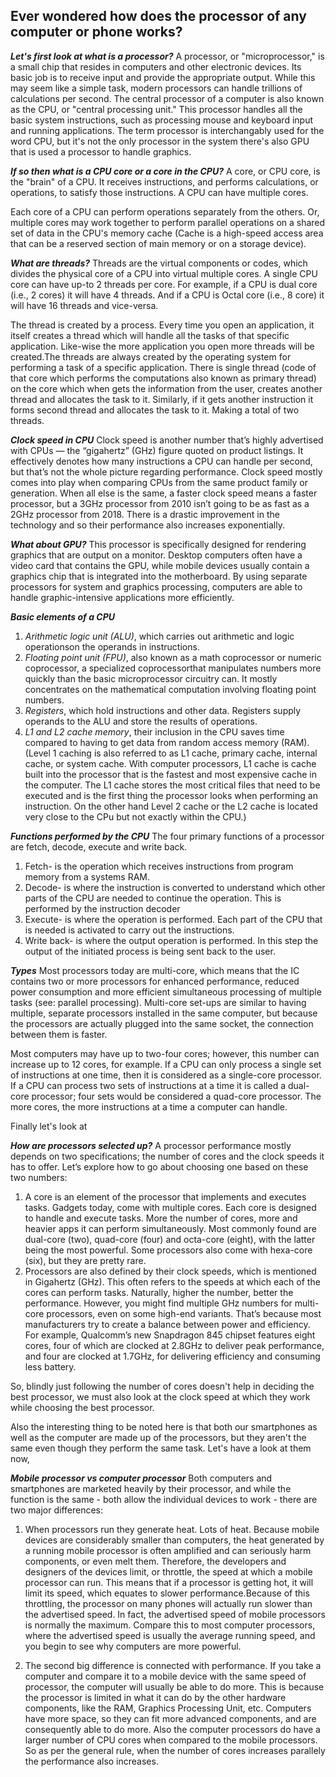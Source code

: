 ## Ever wondered how does the processor of any computer or phone works?
***Let's first look at what is a processor?***
A processor, or "microprocessor," is a small chip that resides in computers and other electronic devices. Its basic job is to receive input and provide the appropriate output. While this may seem like a simple task, modern processors can handle trillions of calculations per second. The central processor of a computer is also known as the CPU, or "central processing unit." This processor handles all the basic system instructions, such as processing mouse and keyboard input and running applications. The term processor is interchangably used for the word CPU, but it's not the only processor in the system there's also GPU that is used a processor to handle graphics.

***If so then what is a CPU core or a core in the CPU?***
A core, or CPU core, is the "brain" of a CPU. It receives instructions, and performs calculations, or operations, to satisfy those instructions. A CPU can have multiple cores.

Each core of a CPU can perform operations separately from the others. Or, multiple cores may work together to perform parallel operations on a shared set of data in the CPU's memory cache (Cache is a high-speed access area that can be a reserved section of main memory or on a storage device).

***What are threads?***
Threads are the virtual components or codes, which divides the physical core of a CPU into virtual multiple cores. A single CPU core can have up-to 2 threads per core.
For example, if a CPU is dual core (i.e., 2 cores) it will have 4 threads. And if a CPU is Octal core (i.e., 8 core) it will have 16 threads and vice-versa.

The thread is created by a process. Every time you open an application, it itself creates a thread which will handle all the tasks of that specific application. Like-wise the more application you open more threads will be created.The threads are always created by the operating system for performing a task of a specific application.
There is single thread (code of that core which performs the computations also known as primary thread) on the core which when gets the information from the user, creates another thread and allocates the task to it. Similarly, if it gets another instruction it forms second thread and allocates the task to it. Making a total of two threads.

***Clock speed in CPU***
Clock speed is another number that’s highly advertised with CPUs — the “gigahertz” (GHz) figure quoted on product listings. It effectively denotes how many instructions a CPU can handle per second, but that’s not the whole picture regarding performance. Clock speed mostly comes into play when comparing CPUs from the same product family or generation. When all else is the same, a faster clock speed means a faster processor, but a 3GHz processor from 2010 isn’t going to be as fast as a 2GHz processor from 2018. There is a drastic improvement in the technology and so their performance also increases exponentially.

***What about GPU?***
This processor is specifically designed for rendering graphics that are output on a monitor. Desktop computers often have a video card that contains the GPU, while mobile devices usually contain a graphics chip that is integrated into the motherboard. By using separate processors for system and graphics processing, computers are able to handle graphic-intensive applications more efficiently.

***Basic elements of a CPU***
1. _Arithmetic logic unit (ALU)_, which carries out arithmetic and logic operationson the operands in instructions. 
2. _Floating point unit (FPU)_, also known as a math coprocessor or numeric coprocessor, a specialized coprocessorthat manipulates numbers more quickly than the basic microprocessor circuitry can. It mostly concentrates on the mathematical computation involving floating point numbers.
3. _Registers_, which hold instructions and other data. Registers supply operands to the ALU and store the results of operations.
4. _L1 and L2 cache memory_, their inclusion in the CPU saves time compared to having to get data from random access memory (RAM).(Level 1 caching is also referred to as L1 cache, primary cache, internal cache, or system cache. With computer processors, L1 cache is cache built into the processor that is the fastest and most expensive cache in the computer. The L1 cache stores the most critical files that need to be executed and is the first thing the processor looks when performing an instruction. On the other hand Level 2 cache or the L2 cache is located very close to the CPu but not exactly within the CPU.)

***Functions performed by the CPU***
The four primary functions of a processor are fetch, decode, execute and write back.
1. Fetch- is the operation which receives instructions from program memory from a systems RAM.
2. Decode- is where the instruction is converted to understand which other parts of the CPU are needed to continue the operation. This is performed by the instruction decoder
3. Execute- is where the operation is performed. Each part of the CPU that is needed is activated to carry out the instructions.
4. Write back- is where the output operation is performed. In this step the output of the initiated process is being sent back to the user.


***Types***
Most processors today are multi-core, which means that the IC contains two or more processors for enhanced performance, reduced power consumption and more efficient simultaneous processing of multiple tasks (see: parallel processing). Multi-core set-ups are similar to having multiple, separate processors installed in the same computer, but because the processors are actually plugged into the same socket, the connection between them is faster. 

Most computers may have up to two-four cores; however, this number can increase up to 12 cores, for example. If a CPU can only process a single set of instructions at one time, then it is considered as a single-core processor. If a CPU can process two sets of instructions at a time it is called a dual-core processor; four sets would be considered a quad-core processor. The more cores, the more instructions at a time a computer can handle.

Finally let's look at

***How are processors selected up?***
A processor performance mostly depends on two specifications; the number of cores and the clock speeds it has to offer. Let’s explore how to go about choosing one based on these two numbers:

1. A core is an element of the processor that implements and executes tasks. Gadgets today, come with multiple cores. Each core is designed to handle and execute tasks. More the number of cores, more and heavier apps it can perform simultaneously. Most commonly found are dual-core (two), quad-core (four) and octa-core (eight), with the latter being the most powerful. Some processors also come with hexa-core (six), but they are pretty rare.
2. Processors are also defined by their clock speeds, which is mentioned in Gigahertz (GHz). This often refers to the speeds at which each of the cores can perform tasks. Naturally, higher the number, better the performance. However, you might find multiple GHz numbers for multi-core processors, even on some high-end variants. That’s because most manufacturers try to create a balance between power and efficiency. For example, Qualcomm’s new Snapdragon 845 chipset features eight cores, four of which are clocked at 2.8GHz to deliver peak performance, and four are clocked at 1.7GHz, for delivering efficiency and consuming less battery.

So, blindly just following the number of cores doesn't help in deciding the best processor, we must also look at the clock speed at which they work while choosing the best processor. 

Also the interesting thing to be noted here is that both our smartphones as well as the computer are made up of the processors, but they aren't the same even though they perform the same task. Let's have a look at them now,

***Mobile processor vs computer processor***
Both computers and smartphones are marketed heavily by their processor, and while the function is the same - both allow the individual devices to work - there are two major differences:

1. When processors run they generate heat. Lots of heat. Because mobile devices are considerably smaller than computers, the heat generated by a running mobile processor is often amplified and can seriously harm components, or even melt them. Therefore, the developers and designers of the devices limit, or throttle, the speed at which a mobile processor can run. This means that if a processor is getting hot, it will limit its speed, which equates to slower performance.Because of this throttling, the processor on many phones will actually run slower than the advertised speed. In fact, the advertised speed of mobile processors is normally the maximum. Compare this to most computer processors, where the advertised speed is usually the average running speed, and you begin to see why computers are more powerful.

2. The second big difference is connected with performance. If you take a computer and compare it to a mobile device with the same speed of processor, the computer will usually be able to do more. This is because the processor is limited in what it can do by the other hardware components, like the RAM, Graphics Processing Unit, etc. Computers have more space, so they can fit more advanced components, and are consequently able to do more. Also the computer processors do have a larger number of CPU cores when compared to the mobile processors. So as per the general rule, when the number of cores increases parallely the performance also increases.


